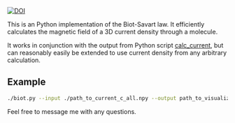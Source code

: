 [![DOI](https://zenodo.org/badge/195408070.svg)](https://doi.org/10.5281/zenodo.14778252)

This is an Python implementation of the Biot-Savart law. It efficiently calculates the magnetic field of a 3D current density through a molecule.

It works in conjunction with the output from Python script [calc_current](https://github.com/chem-william/calc_current), but can reasonably easily be extended to use current density from any arbitrary calculation.

## Example

```bash
./biot.py --input ./path_to_current_c_all.npy --output path_to_visualization_output.spt
```

Feel free to message me with any questions.
